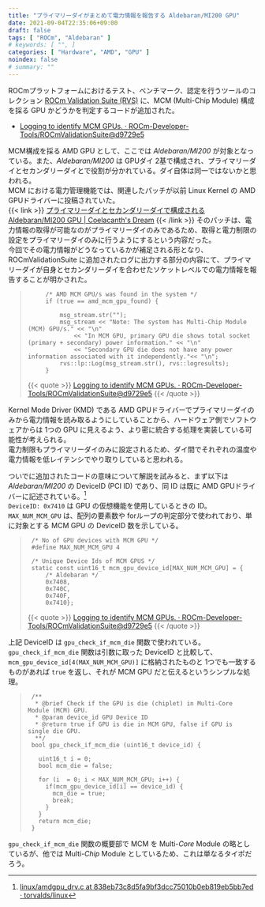 ```yaml
---
title: "プライマリーダイがまとめて電力情報を報告する Aldebaran/MI200 GPU"
date: 2021-09-04T22:35:06+09:00
draft: false
tags: [ "ROCm", "Aldebaran" ]
# keywords: [ "", ]
categories: [ "Hardware", "AMD", "GPU" ]
noindex: false
# summary: ""
---
```


ROCmプラットフォームにおけるテスト、ベンチマーク、認定を行うツールのコレクション [ROCm Validation Suite (RVS)](https://github.com/ROCm-Developer-Tools/ROCmValidationSuite) に、MCM (Multi-Chip Module) 構成を採る GPU かどうかを判定するコードが追加された。  

 * [Logging to identify MCM GPUs. · ROCm-Developer-Tools/ROCmValidationSuite@d9729e5](https://github.com/ROCm-Developer-Tools/ROCmValidationSuite/commit/d9729e5be460d0b7ffdc22e8fc12ec7efc882a71)

MCM構成を採る AMD GPU として、ここでは *Aldebaran/MI200* が対象となっている。また、*Aldebaran/MI200* は GPUダイ 2基で構成され、プライマリーダイとセカンダリーダイとで役割が分かれている。ダイ自体は同一ではないかと思われる。  
MCM における電力管理機能では、関連したパッチが以前 Linux Kernel の AMD GPUドライバーに投稿されていた。  
{{< link >}} [プライマリーダイとセカンダリーダイで構成される Aldebaran/MI200 GPU | Coelacanth's Dream](/posts/2021/06/09/aldebaran-primary-secondary/) {{< /link >}}
そのパッチは、電力情報の取得が可能なのがプライマリーダイのみであるため、取得と電力制限の設定をプライマリーダイのみに行うようにするという内容だった。  
今回でその電力情報がどうなっているかが補足される形となり、ROCmValidationSuite に追加されたログに出力する部分の内容にて、プライマリーダイが自身とセカンダリーダイを合わせたソケットレベルでの電力情報を報告することが明かされた。  

 > 		    /* AMD MCM GPU/s was found in the system */
 > 		    if (true == amd_mcm_gpu_found) {
 > 		
 > 			    msg_stream.str("");
 > 			    msg_stream << "Note: The system has Multi-Chip Module (MCM) GPU/s." << "\n"
 > 				    << "In MCM GPU, primary GPU die shows total socket (primary + secondary) power information." << "\n"
 > 				    << "Secondary GPU die does not have any power information associated with it independently."<< "\n";
 > 			    rvs::lp::Log(msg_stream.str(), rvs::logresults);
 > 		    }
 >
 > {{< quote >}} [Logging to identify MCM GPUs. · ROCm-Developer-Tools/ROCmValidationSuite@d9729e5](https://github.com/ROCm-Developer-Tools/ROCmValidationSuite/commit/d9729e5be460d0b7ffdc22e8fc12ec7efc882a71#diff-7426fef04fdc89a8343fc444c42c42bfb3f15c8c11f6a6e46e6b9edcc5e616ab) {{< /quote >}}

Kernel Mode Driver (KMD) である AMD GPUドライバーでプライマリーダイのみから電力情報を読み取るようにしていることから、ハードウェア側でソフトウェアからは 1つの GPU に見えるよう、より密に統合する処理を実装している可能性が考えられる。  
電力制限もプライマリーダイのみに設定されるため、ダイ間でそれぞれの温度や電力情報を低レイテンシでやり取りしていると思われる。  

ついでに追加されたコードの意味について解説を試みると、まず以下は *Aldebaran/MI200* の DeviceID (PCI ID) であり、同 ID は既に AMD GPUドライバーに記述されている。[^alde-dev_id]  
`DeviceID: 0x7410` は GPU の仮想機能を使用しているときの ID。  
`MAX_NUM_MCM_GPU` は、配列の要素数や forループの判定部分で使われており、単に対象とする MCM GPU の DeviceID 数を示している。  

[^alde-dev_id]: [linux/amdgpu_drv.c at 838eb73c8d5fa9bf3dcc75010b0eb819eb5bb7ed · torvalds/linux](https://github.com/torvalds/linux/blob/838eb73c8d5fa9bf3dcc75010b0eb819eb5bb7ed/drivers/gpu/drm/amd/amdgpu/amdgpu_drv.c#L1185)

 > 		/* No of GPU devices with MCM GPU */
 > 		#define MAX_NUM_MCM_GPU 4
 > 		
 > 		/* Unique Device Ids of MCM GPUS */
 > 		static const uint16_t mcm_gpu_device_id[MAX_NUM_MCM_GPU] = {
 > 			/* Aldebaran */
 > 			0x7408,
 > 			0x740C,
 > 			0x740F,
 > 			0x7410};
 >
 > {{< quote >}} [Logging to identify MCM GPUs. · ROCm-Developer-Tools/ROCmValidationSuite@d9729e5](https://github.com/ROCm-Developer-Tools/ROCmValidationSuite/commit/d9729e5be460d0b7ffdc22e8fc12ec7efc882a71#diff-85704b00078c3d83f49dd09ee32cd2d4a2ed2f8f88e96e94d74c5e694ebe8a6b) {{< /quote >}}

上記 DeviceID は `gpu_check_if_mcm_die` 関数で使われている。  
`gpu_check_if_mcm_die` 関数は引数に取った DeviceID と比較して、`mcm_gpu_device_id[4(MAX_NUM_MCM_GPU)]` に格納されたものと 1つでも一致するものがあれば `true` を返し、それが MCM GPU だと伝えるというシンプルな処理。  

 > 		/**
 > 		 * @brief Check if the GPU is die (chiplet) in Multi-Core Module (MCM) GPU.
 > 		 * @param device_id GPU Device ID
 > 		 * @return true if GPU is die in MCM GPU, false if GPU is single die GPU.
 > 		 **/
 > 		bool gpu_check_if_mcm_die (uint16_t device_id) {
 > 		
 > 		  uint16_t i = 0;
 > 		  bool mcm_die = false;
 > 		
 > 		  for (i  = 0; i < MAX_NUM_MCM_GPU; i++) {
 > 		    if(mcm_gpu_device_id[i] == device_id) {
 > 		      mcm_die = true;
 > 		      break;
 > 		    }
 > 		  }
 > 		  return mcm_die;
 > 		}

`gpu_check_if_mcm_die` 関数の概要部で MCM を Multi-*Core* Module の略としているが、他では Multi-*Chip* Module としているため、これは単なるタイポだろう。  

